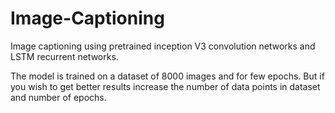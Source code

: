 # Image-Captioning
Image captioning using pretrained inception V3 convolution networks and LSTM recurrent networks.

The model is trained on a dataset of 8000 images and for few epochs.
But if you wish to get better results increase the number of data points in dataset and number of epochs.
